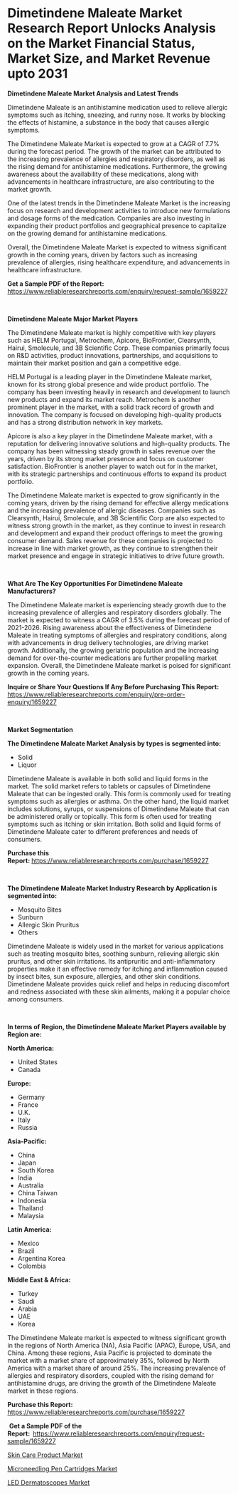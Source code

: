 <p><h1>Dimetindene Maleate Market Research Report Unlocks Analysis on the Market Financial Status, Market Size, and Market Revenue upto 2031</h1></p><p><strong>Dimetindene Maleate Market Analysis and Latest Trends</strong></p>
<p><p>Dimetindene Maleate is an antihistamine medication used to relieve allergic symptoms such as itching, sneezing, and runny nose. It works by blocking the effects of histamine, a substance in the body that causes allergic symptoms.</p><p>The Dimetindene Maleate Market is expected to grow at a CAGR of 7.7% during the forecast period. The growth of the market can be attributed to the increasing prevalence of allergies and respiratory disorders, as well as the rising demand for antihistamine medications. Furthermore, the growing awareness about the availability of these medications, along with advancements in healthcare infrastructure, are also contributing to the market growth.</p><p>One of the latest trends in the Dimetindene Maleate Market is the increasing focus on research and development activities to introduce new formulations and dosage forms of the medication. Companies are also investing in expanding their product portfolios and geographical presence to capitalize on the growing demand for antihistamine medications.</p><p>Overall, the Dimetindene Maleate Market is expected to witness significant growth in the coming years, driven by factors such as increasing prevalence of allergies, rising healthcare expenditure, and advancements in healthcare infrastructure.</p></p>
<p><strong>Get a Sample PDF of the Report:&nbsp;</strong> <a href="https://www.reliableresearchreports.com/enquiry/request-sample/1659227">https://www.reliableresearchreports.com/enquiry/request-sample/1659227</a></p>
<p>&nbsp;</p>
<p><strong>Dimetindene Maleate Major Market Players</strong></p>
<p><p>The Dimetindene Maleate market is highly competitive with key players such as HELM Portugal, Metrochem, Apicore, BioFrontier, Clearsynth, Hairui, Smolecule, and 3B Scientific Corp. These companies primarily focus on R&D activities, product innovations, partnerships, and acquisitions to maintain their market position and gain a competitive edge.</p><p>HELM Portugal is a leading player in the Dimetindene Maleate market, known for its strong global presence and wide product portfolio. The company has been investing heavily in research and development to launch new products and expand its market reach. Metrochem is another prominent player in the market, with a solid track record of growth and innovation. The company is focused on developing high-quality products and has a strong distribution network in key markets.</p><p>Apicore is also a key player in the Dimetindene Maleate market, with a reputation for delivering innovative solutions and high-quality products. The company has been witnessing steady growth in sales revenue over the years, driven by its strong market presence and focus on customer satisfaction. BioFrontier is another player to watch out for in the market, with its strategic partnerships and continuous efforts to expand its product portfolio.</p><p>The Dimetindene Maleate market is expected to grow significantly in the coming years, driven by the rising demand for effective allergy medications and the increasing prevalence of allergic diseases. Companies such as Clearsynth, Hairui, Smolecule, and 3B Scientific Corp are also expected to witness strong growth in the market, as they continue to invest in research and development and expand their product offerings to meet the growing consumer demand. Sales revenue for these companies is projected to increase in line with market growth, as they continue to strengthen their market presence and engage in strategic initiatives to drive future growth.</p></p>
<p>&nbsp;</p>
<p><strong>What Are The Key Opportunities For Dimetindene Maleate Manufacturers?</strong></p>
<p><p>The Dimetindene Maleate market is experiencing steady growth due to the increasing prevalence of allergies and respiratory disorders globally. The market is expected to witness a CAGR of 3.5% during the forecast period of 2021-2026. Rising awareness about the effectiveness of Dimetindene Maleate in treating symptoms of allergies and respiratory conditions, along with advancements in drug delivery technologies, are driving market growth. Additionally, the growing geriatric population and the increasing demand for over-the-counter medications are further propelling market expansion. Overall, the Dimetindene Maleate market is poised for significant growth in the coming years.</p></p>
<p><strong>Inquire or Share Your Questions If Any Before Purchasing This Report:</strong> <a href="https://www.reliableresearchreports.com/enquiry/pre-order-enquiry/1659227">https://www.reliableresearchreports.com/enquiry/pre-order-enquiry/1659227</a></p>
<p>&nbsp;</p>
<p><strong>Market Segmentation</strong></p>
<p><strong>The Dimetindene Maleate Market Analysis by types is segmented into:</strong></p>
<p><ul><li>Solid</li><li>Liquor</li></ul></p>
<p><p>Dimetindene Maleate is available in both solid and liquid forms in the market. The solid market refers to tablets or capsules of Dimetindene Maleate that can be ingested orally. This form is commonly used for treating symptoms such as allergies or asthma. On the other hand, the liquid market includes solutions, syrups, or suspensions of Dimetindene Maleate that can be administered orally or topically. This form is often used for treating symptoms such as itching or skin irritation. Both solid and liquid forms of Dimetindene Maleate cater to different preferences and needs of consumers.</p></p>
<p><strong>Purchase this Report:&nbsp;</strong><a href="https://www.reliableresearchreports.com/purchase/1659227">https://www.reliableresearchreports.com/purchase/1659227</a></p>
<p>&nbsp;</p>
<p><strong>The Dimetindene Maleate Market Industry Research by Application is segmented into:</strong></p>
<p><ul><li>Mosquito Bites</li><li>Sunburn</li><li>Allergic Skin Pruritus</li><li>Others</li></ul></p>
<p><p>Dimetindene Maleate is widely used in the market for various applications such as treating mosquito bites, soothing sunburn, relieving allergic skin pruritus, and other skin irritations. Its antipruritic and anti-inflammatory properties make it an effective remedy for itching and inflammation caused by insect bites, sun exposure, allergies, and other skin conditions. Dimetindene Maleate provides quick relief and helps in reducing discomfort and redness associated with these skin ailments, making it a popular choice among consumers.</p></p>
<p>&nbsp;</p>
<p><strong>In terms of Region, the Dimetindene Maleate Market Players available by Region are:</strong></p>
<p>
    <p> <strong> North America: </strong>
        <ul>
            <li>United States</li>
            <li>Canada</li>
        </ul>
        </p> 
    <p> <strong> Europe: </strong>
        <ul>
            <li>Germany</li>
            <li>France</li>
            <li>U.K.</li>
            <li>Italy</li>
            <li>Russia</li>
        </ul>
        </p> 
    <p> <strong> Asia-Pacific: </strong>
        <ul>
            <li>China</li>
            <li>Japan</li>
            <li>South Korea</li>
            <li>India</li>
            <li>Australia</li>
            <li>China Taiwan</li>
            <li>Indonesia</li>
            <li>Thailand</li>
            <li>Malaysia</li>
        </ul>
        </p> 
    <p> <strong> Latin America: </strong>
        <ul>
            <li>Mexico</li>
            <li>Brazil</li>
            <li>Argentina Korea</li>
            <li>Colombia</li>
        </ul>
        </p> 
    <p> <strong> Middle East & Africa: </strong>
        <ul>
            <li>Turkey</li>
            <li>Saudi</li>
            <li>Arabia</li>
            <li>UAE</li>
            <li>Korea</li>
        </ul>
    </p>
    </p>
<p><p>The Dimetindene Maleate market is expected to witness significant growth in the regions of North America (NA), Asia Pacific (APAC), Europe, USA, and China. Among these regions, Asia Pacific is projected to dominate the market with a market share of approximately 35%, followed by North America with a market share of around 25%. The increasing prevalence of allergies and respiratory disorders, coupled with the rising demand for antihistamine drugs, are driving the growth of the Dimetindene Maleate market in these regions.</p></p>
<p><strong>Purchase this Report: </strong><a href="https://www.reliableresearchreports.com/purchase/1659227">https://www.reliableresearchreports.com/purchase/1659227</a></p>
<p>&nbsp;<strong>Get a Sample PDF of the Report:&nbsp;&nbsp;</strong><a href="https://www.reliableresearchreports.com/enquiry/request-sample/1659227">https://www.reliableresearchreports.com/enquiry/request-sample/1659227</a></p>
<p><strong></strong></p>
<p><p><a href="https://view.publitas.com/reportprime-1/skin-care-product-market-research-report-provides-thorough-industry-overview-which-offers-an-in-depth-analysis-of-product-trends-and-new-market-divisions/">Skin Care Product Market</a></p><p><a href="https://view.publitas.com/reportprime-1/microneedling-pen-cartridges-market-research-report-provides-thorough-industry-overview-which-offers-an-in-depth-analysis-of-product-trends-and-new-market-divisions/">Microneedling Pen Cartridges Market</a></p><p><a href="https://view.publitas.com/reportprime-1/led-dermatoscopes-market-size-and-examines-its-market-scope-with-a-primary-focus-on-growth-opportunities-and-forecasted-trends-spanning-from-2023-to-2030/">LED Dermatoscopes Market</a></p></p>